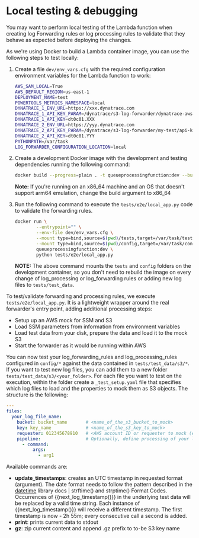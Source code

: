 # Local testing & debugging

You may want to perform local testing of the Lambda function when creating log Forwarding rules or log processing rules to validate that they behave as expected before deploying the changes.

As we're using Docker to build a Lambda container image, you can use the following steps to test locally:

1. Create a file `dev/env_vars.cfg` with the required configuration environment variables for the Lambda function to work:

   ```bash
   AWS_SAM_LOCAL=True
   AWS_DEFAULT_REGION=us-east-1
   DEPLOYMENT_NAME=test
   POWERTOOLS_METRICS_NAMESPACE=local
   DYNATRACE_1_ENV_URL=https://xxx.dynatrace.com
   DYNATRACE_1_API_KEY_PARAM=/dynatrace/s3-log-forwarder/dynatrace-aws-s3-log-forwarder/tenant/api-key
   DYNATRACE_1_API_KEY=dt0c01.XXX
   DYNATRACE_2_ENV_URL=https://yyy.dynatrace.com
   DYNATRACE_2_API_KEY_PARAM=/dynatrace/s3-log-forwarder/my-test/api-key2 
   DYNATRACE_2_API_KEY=dt0c01.YYY
   PYTHONPATH=/var/task
   LOG_FORWARDER_CONFIGURATION_LOCATION=local
   ```

2. Create a development Docker image with the development and testing dependencies running the following command:

   ```bash
   docker build --progress=plain . -t queueprocessingfunction:dev --build-arg ENV=DEV --build-arg ARCH=arm64
   ```

   **Note:** If you're running on an x86_64 machine and an OS that doesn't support arm64 emulation, change the build argument to x86_64

3. Run the following command to execute the `tests/e2e/local_app.py` code to validate the forwarding rules.

   ```bash
   docker run \
           --entrypoint="" \
           --env-file dev/env_vars.cfg \
           --mount type=bind,source=$(pwd)/tests,target=/var/task/tests \
           --mount type=bind,source=$(pwd)/config,target=/var/task/config \
           queueprocessingfunction:dev \
           python tests/e2e/local_app.py
   ```

   **NOTE:** The above command mounts the `tests` and `config` folders on the development container, so you don't need to rebuild the image on every    change of log_processing or log_forwarding rules or adding new log files to `tests/test_data`.

To test/validate forwarding and processing rules, we execute `tests/e2e/local_app.py`. It is a lightweight wrapper around the real forwarder's entry point, adding additional processing steps:

* Setup up an AWS mock for SSM and S3
* Load SSM parameters from information from environment variables
* Load test data from your disk, prepare the data and load it to the mock S3
* Start the forwarder as it would be running within AWS

You can now test your log_forwarding_rules and log_processing_rules configured in `config/*` against the data contained in `tests/test_data/s3/*`. If you want to test new log files, you can add them to a new folder `tests/test_data/s3/<your_folder>`. For each file you want to test on the execution, within the folder create a `_test_setup.yaml` file that specifies which log files to load and the properties to mock them as S3 objects. The structure is the following:

```yaml
--- 
files: 
  your_log_file_name: 
    bucket: bucket_name       # <name_of_the_s3_bucket_to_mock>
    key: key_name             # <name_of_the_s3_key_to_mock>
    requester: 012345678910   # <AWS account ID or requester to mock (e.g. cloudtrail.amazonaws.com)>
    pipeline:                 # Optionally, define processing of your log file using jinja2 as templating engine  
      - command:
          args:
            - arg1
```

Available commands are:

* **update_timestamps**: creates an UTC timestamp in requested format (argument). The date format needs to follow the pattern described in the [datetime](https://docs.python.org/3/library/datetime.html) library docs | strftime() and strptime() Format Codes. Occurrences of {{next_log_timestamp()}} in the underlying test data will be replaced by a valid time string. Each instance of {{next_log_timestamp()}} will receive a different timestamp. The first timestamp is now - 2h 55m; every consecutive call a second is added.
* **print**: prints current data to stdout
* **gz**: zip current content and append .gz prefix to to-be S3 key name
